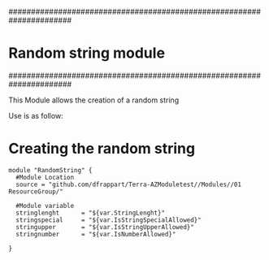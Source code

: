 ######################################################################
# Random string module
######################################################################

This Module allows the creation of a random string


Use is as follow:



# Creating the random string
```hcl
module "RandomString" {
  #Module Location
  source = "github.com/dfrappart/Terra-AZModuletest//Modules//01 ResourceGroup/"

  #Module variable
  stringlenght      = "${var.StringLenght}"
  stringspecial     = "${var.IsStringSpecialAllowed}"
  stringupper       = "${var.IsStringUpperAllowed}"
  stringnumber      = "${var.IsNumberAllowed}"

}
```

